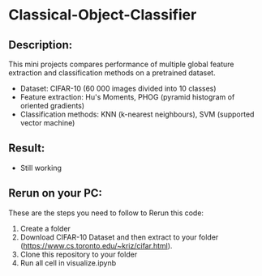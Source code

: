 # Classical-Object-Classifier
## Description:
This mini projects compares performance of multiple global feature extraction and classification methods on a pretrained dataset.
- Dataset: CIFAR-10 (60 000 images divided into 10 classes)
- Feature extraction: Hu's Moments, PHOG (pyramid histogram of oriented gradients)
- Classification methods: KNN (k-nearest neighbours), SVM (supported vector machine)
## Result:
- Still working
## Rerun on your PC:
These are the steps you need to follow to Rerun this code:
1. Create a folder
2. Download CIFAR-10 Dataset and then extract to your folder (https://www.cs.toronto.edu/~kriz/cifar.html).
3. Clone this repository to your folder
4. Run all cell in visualize.ipynb
